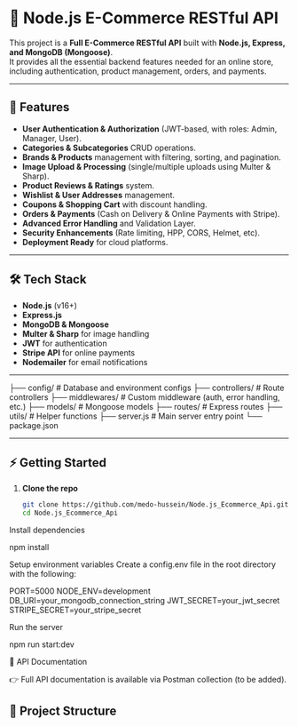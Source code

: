 # 🛒 Node.js E-Commerce RESTful API

This project is a **Full E-Commerce RESTful API** built with **Node.js, Express, and MongoDB (Mongoose)**.  
It provides all the essential backend features needed for an online store, including authentication, product management, orders, and payments.

---

## 🚀 Features

- **User Authentication & Authorization** (JWT-based, with roles: Admin, Manager, User).
- **Categories & Subcategories** CRUD operations.
- **Brands & Products** management with filtering, sorting, and pagination.
- **Image Upload & Processing** (single/multiple uploads using Multer & Sharp).
- **Product Reviews & Ratings** system.
- **Wishlist & User Addresses** management.
- **Coupons & Shopping Cart** with discount handling.
- **Orders & Payments** (Cash on Delivery & Online Payments with Stripe).
- **Advanced Error Handling** and Validation Layer.
- **Security Enhancements** (Rate limiting, HPP, CORS, Helmet, etc).
- **Deployment Ready** for cloud platforms.

---

## 🛠️ Tech Stack

- **Node.js** (v16+)
- **Express.js**
- **MongoDB & Mongoose**
- **Multer & Sharp** for image handling
- **JWT** for authentication
- **Stripe API** for online payments
- **Nodemailer** for email notifications

---

├── config/ # Database and environment configs
├── controllers/ # Route controllers
├── middlewares/ # Custom middleware (auth, error handling, etc.)
├── models/ # Mongoose models
├── routes/ # Express routes
├── utils/ # Helper functions
├── server.js # Main server entry point
└── package.json


---

## ⚡ Getting Started

1. **Clone the repo**
   ```bash
   git clone https://github.com/medo-hussein/Node.js_Ecommerce_Api.git
   cd Node.js_Ecommerce_Api


Install dependencies

npm install


Setup environment variables
Create a config.env file in the root directory with the following:

PORT=5000
NODE_ENV=development
DB_URI=your_mongodb_connection_string
JWT_SECRET=your_jwt_secret
STRIPE_SECRET=your_stripe_secret


Run the server

npm run start:dev

📌 API Documentation

👉 Full API documentation is available via Postman collection (to be added).
## 📂 Project Structure

